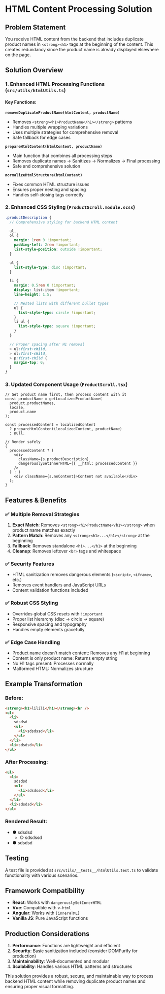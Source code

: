 # HTML Content Processing Solution

## Problem Statement

You receive HTML content from the backend that includes duplicate product names in `<strong><h1>` tags at the beginning of the content. This creates redundancy since the product name is already displayed elsewhere on the page.

## Solution Overview

### 1. **Enhanced HTML Processing Functions** (`src/utils/htmlUtils.ts`)

#### Key Functions:

**`removeDuplicateProductName(htmlContent, productName)`**

- Removes `<strong><h1>ProductName</h1></strong>` patterns
- Handles multiple wrapping variations
- Uses multiple strategies for comprehensive removal
- Safe fallback for edge cases

**`prepareHtmlContent(htmlContent, productName)`**

- Main function that combines all processing steps
- Removes duplicate names → Sanitizes → Normalizes → Final processing
- Safe and comprehensive solution

**`normalizeHtmlStructure(htmlContent)`**

- Fixes common HTML structure issues
- Ensures proper nesting and spacing
- Handles self-closing tags correctly

### 2. **Enhanced CSS Styling** (`ProductScroll.module.scss`)

```scss
.productDescription {
  // Comprehensive styling for backend HTML content

  ul,
  ol {
    margin: 1rem 0 !important;
    padding-left: 2rem !important;
    list-style-position: outside !important;
  }

  ul {
    list-style-type: disc !important;
  }

  li {
    margin: 0.5rem 0 !important;
    display: list-item !important;
    line-height: 1.5;

    // Nested lists with different bullet types
    ul {
      list-style-type: circle !important;
    }
    li ul {
      list-style-type: square !important;
    }
  }

  // Proper spacing after H1 removal
  > ul:first-child,
  > ol:first-child,
  > p:first-child {
    margin-top: 0;
  }
}
```

### 3. **Updated Component Usage** (`ProductScroll.tsx`)

```tsx
// Get product name first, then process content with it
const productName = getLocalizedProductName(
  product.productNames,
  locale,
  product.name
);

const processedContent = localizedContent
  ? prepareHtmlContent(localizedContent, productName)
  : null;

// Render safely
{
  processedContent ? (
    <div
      className={s.productDescription}
      dangerouslySetInnerHTML={{ __html: processedContent }}
    />
  ) : (
    <div className={s.noContent}>Content not available</div>
  );
}
```

## Features & Benefits

### ✅ **Multiple Removal Strategies**

1. **Exact Match**: Removes `<strong><h1>ProductName</h1></strong>` when product name matches exactly
2. **Pattern Match**: Removes any `<strong><h1>...</h1></strong>` at the beginning
3. **Fallback**: Removes standalone `<h1>...</h1>` at the beginning
4. **Cleanup**: Removes leftover `<br>` tags and whitespace

### ✅ **Security Features**

- HTML sanitization removes dangerous elements (`<script>`, `<iframe>`, etc.)
- Removes event handlers and JavaScript URLs
- Content validation functions included

### ✅ **Robust CSS Styling**

- Overrides global CSS resets with `!important`
- Proper list hierarchy (disc → circle → square)
- Responsive spacing and typography
- Handles empty elements gracefully

### ✅ **Edge Case Handling**

- Product name doesn't match content: Removes any H1 at beginning
- Content is only product name: Returns empty string
- No H1 tags present: Processes normally
- Malformed HTML: Normalizes structure

## Example Transformation

### Before:

```html
<strong><h1>lilili</h1></strong><br />
<ul>
  <li>
    sdsdsd
    <ul>
      <li>sdsdssd</li>
    </ul>
  </li>
  <li>sdsdsd</li>
</ul>
```

### After Processing:

```html
<ul>
  <li>
    sdsdsd
    <ul>
      <li>sdsdssd</li>
    </ul>
  </li>
  <li>sdsdsd</li>
</ul>
```

### Rendered Result:

- ● sdsdsd
  - ○ sdsdssd
- ● sdsdsd

## Testing

A test file is provided at `src/utils/__tests__/htmlUtils.test.ts` to validate functionality with various scenarios.

## Framework Compatibility

- **React**: Works with `dangerouslySetInnerHTML`
- **Vue**: Compatible with `v-html`
- **Angular**: Works with `[innerHTML]`
- **Vanilla JS**: Pure JavaScript functions

## Production Considerations

1. **Performance**: Functions are lightweight and efficient
2. **Security**: Basic sanitization included (consider DOMPurify for production)
3. **Maintainability**: Well-documented and modular
4. **Scalability**: Handles various HTML patterns and structures

This solution provides a robust, secure, and maintainable way to process backend HTML content while removing duplicate product names and ensuring proper visual formatting.
